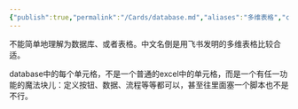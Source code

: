 ```yaml
---
{"publish":true,"permalink":"/Cards/database.md","aliases":"多维表格","created":"2025-07-10","modified":"2025-07-10","published":"2025-07-12T13:43:54.887+08:00","cssclasses":""}
---
```



不能简单地理解为数据库、或者表格。中文名倒是用飞书发明的多维表格比较合适。

database中的每个单元格，不是一个普通的excel中的单元格，而是一个有任一功能的魔法块儿：定义按钮、数据、流程等等都可以，甚至往里面塞一个脚本也不是不行。
